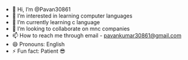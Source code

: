 - 👋 Hi, I’m @Pavan30861
- 👀 I’m interested in learning computer languages 
- 🌱 I’m currently learning c language 
- 💞️ I’m looking to collaborate on mnc companies 
- 📫 How to reach me through email - pavankumar30861@gmail.com
- 😄 Pronouns: English 
- ⚡ Fun fact: Patient 😎 

<!---
Pavan30861/Pavan30861 is a ✨ special ✨ repository because its `README.md` (this file) appears on your GitHub profile.
You can click the Preview link to take a look at your changes.
--->
